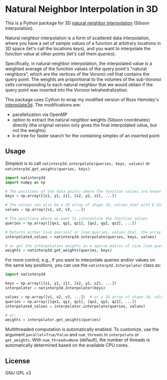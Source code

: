 # Natural Neighbor Interpolation in 3D

This is a Python package for 3D [natural neighbor interpolation](https://en.wikipedia.org/wiki/Natural-neighbor_interpolation) (Sibson interpolation).

Natural neighbor interpolation is a form of scattered data interpolation,
where you have a set of sample *values* of a function at arbitrary locations in 3D space (let's call the locations *keys*),
and you want to interpolate the function value at other points (let's call them *queries*).

Specifically, in natural neighbor interpolation, the interpolated value is a weighted average of
the function values of the query point's "natural neighbors", which are the vertices of the Voronoi cell that contains the query point.
The weights are proportional to the volumes of the sub-Voronoi cells corresponding to each natural neighbor
that we would obtain if the query point was inserted into the Voronoi tetrahedralization. 

This package uses Cython to wrap my modified version of Ross Hemsley's [interpolate3d](https://code.google.com/archive/p/interpolate3d/).
The modifications are:

* parallelization via OpenMP
* option to extract the natural neighbor weights (Sibson coordinates) directly (the original version only gives the final interpolated value, but not the weights)
* k-d tree for faster search for the containing simplex of an inserted point



## Usage

Simplest is to call `natinterp3d.interpolate(queries, keys, values)` or `natinterp3d.get_weights(queries, keys)`:

```python
import natinterp3d
import numpy as np

# The positions of the data points where the function values are known
keys = np.array([[x1, y1, z1], [x2, y2, z2], ...])

# The values can also be a 2D array of shape (N, values_dim) with D dimensional vectors as values at each data point
values = np.array([v1, v2, v3, ...])  

# The positions where we want to interpolate the function values
queries = np.array([[qx1, qy1, qz1], [qx2, qy2, qz2], ...])

# Returns either [num_queries] or [num_queries, values_dim], the array of interpolated values
interpolated_values = natinterp3d.interpolate(queries, keys, values)

# or get the interpolation weights as a sparse matrix of size [num_queries, num_keys] (scipy.sparse.csr_matrix)
weights = natinterp3d.get_weights(queries, keys)
```

For more control, e.g., if you want to interpolate queries and/or values on the same key positions, you can use the `natinterp3d.Interpolator` class as:

```python
import natinterp3d

keys = np.array([[x1, y1, z1], [x2, y2, z2], ...])
interpolator = natinterp3d.Interpolator(keys)

values = np.array([v1, v2, v3, ...])  # or a 2D array of shape (N, values_dim)
queries = np.array([[qx1, qy1, qz1], [qx2, qy2, qz2], ...])
interpolated_values = interpolator.interpolate(queries, values)

# or:
weights = interpolator.get_weights(queries)
```

Multithreaded computation is automatically enabled. To customize, use the argument `parallel=True/False` and  `num_threads` in `interpolate` or `get_weights`. With `num_threads=None` (default), the number of threads is automatically determined based on the available CPU cores.

## License

GNU GPL v3